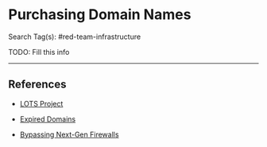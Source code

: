 # Purchasing Domain Names

Search Tag(s): #red-team-infrastructure

TODO: Fill this info

---
## References

- [LOTS Project](https://lots-project.com)

- [Expired Domains](https://www.expireddomains.net/expired-domains/)

- [Bypassing Next-Gen Firewalls](https://henpeebin.com/kevin/blog/bypassing-firewalls.html)